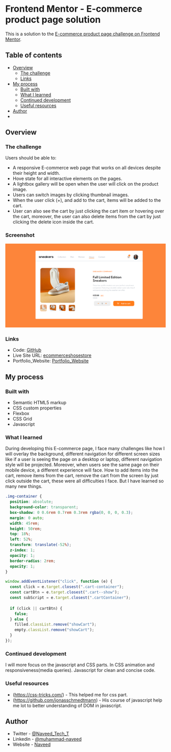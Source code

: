 # Frontend Mentor - E-commerce product page solution

This is a solution to the [E-commerce product page challenge on Frontend Mentor](https://www.frontendmentor.io/challenges/ecommerce-product-page-UPsZ9MJp6).

## Table of contents

- [Overview](#overview)
  - [The challenge](#the-challenge)
  - [Links](#links)
- [My process](#my-process)
  - [Built with](#built-with)
  - [What I learned](#what-i-learned)
  - [Continued development](#continued-development)
  - [Useful resources](#useful-resources)
- [Author](#author)
-

## Overview

### The challenge

Users should be able to:

- A responsive E-commerce web page that works on all devices despite their height and width.
- Hove state for all interactive elements on the pages.
- A lightbox gallery will be open when the user will click on the product image.
- Users can switch images by clicking thumbnail images.
- When the user click (+), and add to the cart, items will be added to the cart.
- User can also see the cart by just clicking the cart item or hovering over the cart, moreover, the user can also delete
  items from the cart by just clicking the delete icon inside the cart.

### Screenshot

![](/screenshot.png)

### Links

- Code: [GitHub](https://github.com/Naveed89-tech/E-CommercePage)
- Live Site URL: [ecommerceshosestore](https://ecommerceshosestore.netlify.app/#)
- Portfolio_Website: [Portfolio_Website](https://naveedtechs.netlify.app/)

## My process

### Built with

- Semantic HTML5 markup
- CSS custom properties
- Flexbox
- CSS Grid
- Javascript

### What I learned

During developing this E-commerce page, I face many challenges like how I will overlay the background, different navigation for different screen sizes like if a user is seeing the page on a desktop or laptop, different navigation style will be projected. Moreover, when users see the same page on their mobile device, a different experience will face. How to add items into the cart, remove items from the cart, remove the cart from the screen by just click outside the cart, these were all difficulties I face. But I have learned so many new things.

```css
.img-container {
  position: absolute;
  background-color: transparent;
  box-shadow: 0 0.6rem 0.7rem 0.3rem rgba(0, 0, 0, 0.3);
  margin: 0 auto;
  width: 45rem;
  height: 50rem;
  top: 18%;
  left: 52%;
  transform: translate(-52%);
  z-index: 1;
  opacity: 1;
  border-radius: 2rem;
  opacity: 1;
}
```

```js
window.addEventListener("click", function (e) {
  const click = e.target.closest(".cart-container");
  const cartBtn = e.target.closest(".cart--show");
  const subScript = e.target.closest(".cartContainer");

  if (click || cartBtn) {
    false;
  } else {
    filled.classList.remove("showCart");
    empty.classList.remove("showCart");
  }
});
```

### Continued development

I will more focus on the javascript and CSS parts. In CSS animation and responsiveness(media queries). Javascript for clean and concise code.

### Useful resources

- (https://css-tricks.com/) - This helped me for css part.
- (https://github.com/jonasschmedtmann) - His course of javascript help me lot to better understanding of
  DOM in javascript.

## Author

- Twitter - [@Naveed_Tech_T](https://twitter.com/Naveed_Tech_T)
- Linkedin - [@muhammad-naveed](https://www.linkedin.com/in/muhammad-naveed-857600231/)
- Website - [Naveed](https://naveedtechs.netlify.app/)
